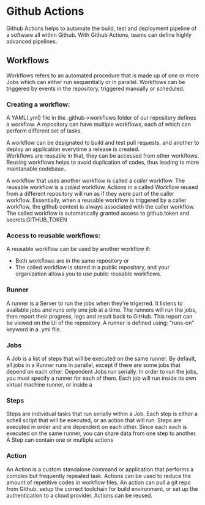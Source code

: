 # Github Actions

Github Actions helps to automate the build, test and deployment pipeline of a software all within Github. With Github Actions, teams can define highly advanced pipelines.


## Workflows
Workflows refers to an automated procedure that is made up of one or more Jobs which can either run sequentially or in parallel. Workflows can be triggered by events in the repository, triggered manually or scheduled.

 ### Creating a workflow:
 A  YAML(.yml) file in the .github->workflows folder of our repository defines a workflow. 
A repository can have multiple workflows, each of which can perform different set of tasks. 

A workflow can be designated to build and test pull requests, and another to deploy  an application everytime a release is created.  
Workflows are reusable in that, they can be accessed from other workflows. Reusing workflows helps to avoid duplication of codes, thus leading to more maintanable codebase.

A workflow that uses another workflow is called a *caller* workflow. The reusable workflow is a *called* workflow.
Actions in a called Workflow reused from a different repository will run as if they were part of the caller workflow.
Essentially, when a reusable workflow is triggered by a caller workflow, the github context is always associated with the caller workflow. The called workflow is automatically granted access to github.token and secrets.GITHUB_TOKEN 

### Access to reusable workflows:
A reusable workflow can be used by another workflow if:
- Both workflows are in the same repository or
- The called workflow is stored in a public repository, and your organization allows you to use public reusable workflows.


### Runner
A runner is a Server to run the jobs when they’re trigerred. It listens to available jobs and runs only one job at a time. The runners will run the jobs, then report their progress, logs and result back to GitHub. This report can be viewed on the UI of the repository.
A runner is defined using: “runs-on” keyword in a .yml file.

### Jobs
A Job is a list of steps that will be executed on the same runner. By default, all jobs in a Runner runs in parallel, except if there are some jobs that depend on each other. 
Dependent Jobs run serially.
In order to run the jobs, you must specify a runner for each of them. 
Each job will run inside its own virtual machine runner, or inside a 

### Steps
Steps are individual tasks that run serially within a Job.
Each step is either a schell script that will be executed, or an action that will run. Steps are executed in order and are dependent on each other. Since each each is executed on the same runner, you can share data from one step to another.
A Step can contain one or multiple actions

### Action
An Action is a custom standalone command or application that performs a complex but frequently repeated task. Actions can be used to reduce the amount of repetitive codes in workflow files. An action can pull a git repo from Github, setup the correct toolchain for build environment, or set up the authentication to a cloud provider. Actions can be reused. 